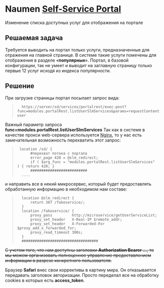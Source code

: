 # Naumen [Self-Service Portal](https://www.naumen.ru/products/service_desk/selfservice_portal/)
Изменение списка доступных услуг для отображения на портале


## Решаемая задача
Требуется выводить на портал только услуги, предназначенные для отражения на главной странице. 
В системе такие услуги помечены для отображения в разделе «**популярные**». 
Портал, в базовой конфигурации, так не умеет и выводит на заглавную страницу только первые 12 услуг исходя из индекса популярности. 


## Решение
При загрузке страницы портал посылает запрос вида:
>       https://server/sd/services/portalrest/exec-post?func=modules.portalRest.listUserSlmServices&params=requestContent, user

Важный параметр запроса **func=modules.portalRest.listUserSlmServices**
Так как в системе в качестве прокси web-сервера используется [Nginx](https://nginx.org/ru/),
то у нас есть замечательная возможность перехватить этот запрос:
>      location /sd/ {
>           #перехват потока с портала
>           error_page 420 = @slm_redirect;
>           if ( $arg_func = "modules.portalRest.listUserSlmServices" ) { return 420; }
>           ##########################
>       ....

и направить все в некий микросервис, который будет предоставлять обработанную информацию в необходимом нам составе:
>       location @slm_redirect {
>           return 307 /fakeservice/;
>       }
>       location /fakeservice/ {
>           proxy_pass         http://microservice/getUserServiceList;
>           proxy_set_header   X-Real-IP $remote_addr; 
>           proxy_set_header   X-Forwarded-For $proxy_add_x_forwarded_for;
>           proxy_read_timeout 300s;
>       }
>       ###################################

~~С учетом того, что нам доступны заголовки **Authorization Bearer ...**, то мы можем организовать полноценное управление 
предоставлением информации в разрезе конкретного пользователя.~~


Браузер **Safari** внес свои коррективы в картину мира. Он отказывается передавать заголовок авторизации. 
Просто переделал все на обработку cookies в которых есть **access_token**.